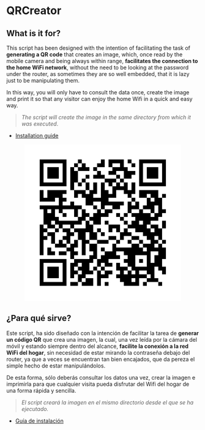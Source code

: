# QRCreator

## What is it for?

This script has been designed with the intention of facilitating the task of **generating a QR code** that creates an image, which, once read by the mobile camera and being always within range, **facilitates the connection to the home WiFi network**, without the need to be looking at the password under the router, as sometimes they are so well embedded, that it is lazy just to be manipulating them. 

In this way, you will only have to consult the data once, create the image and print it so that any visitor can enjoy the home Wifi in a quick and easy way.

>_The script will create the image in the same directory from which it was executed_.

- [Installation guide](/docs/english/qr_creator_installation.md)


<div align="center">

![LinkedIn](/QRCreator/img/qr_linkedin.png)

</div>

## ¿Para qué sirve?

Este script, ha sido diseñado con la intención de facilitar la tarea de **generar un código QR** que crea una imagen, la cual, una vez leída por la cámara del móvil y estando siempre dentro del alcance, **facilite la conexión a la red WiFi del hogar**, sin necesidad de estar mirando la contraseña debajo del router, ya que a veces se encuentran tan bien encajados, que da pereza el simple hecho de estar manipulándolos. 

De esta forma, sólo deberás consultar los datos una vez, crear la imagen e imprimirla para que cualquier visita pueda disfrutar del Wifi del hogar de una forma rápida y sencilla.

>_El script creará la imagen en el mismo directorio desde el que se ha ejecutado._

- [Guía de instalación](/docs/español/qr_creator_instalación.md)